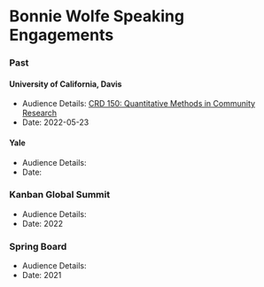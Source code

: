 # Bonnie Wolfe Speaking Engagements

### Past

#### University of California, Davis
- Audience Details: [CRD 150: Quantitative Methods in Community Research](https://crd150.github.io/index.html)
- Date: 2022-05-23

#### Yale
- Audience Details: 
- Date: 

### Kanban Global Summit
- Audience Details: 
- Date: 2022

### Spring Board
- Audience Details: 
- Date: 2021

